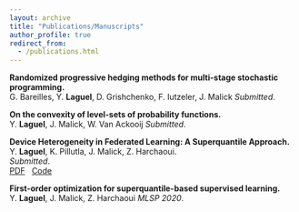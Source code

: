 ```yaml
---
layout: archive
title: "Publications/Manuscripts"
author_profile: true
redirect_from:
  - /publications.html
---
```


**Randomized progressive hedging methods for multi-stage stochastic programming.**  
G. Bareilles, Y. **Laguel**, D. Grishchenko, F. Iutzeler, J. Malick
*Submitted*.  

**On the convexity of level-sets of probability functions.**  
Y. **Laguel**, J. Malick, W. Van Ackooij
*Submitted*.  

**Device Heterogeneity in Federated Learning: A Superquantile Approach.**  
Y. **Laguel**, K. Pillutla, J. Malick, Z. Harchaoui.  
*Submitted*.  
[PDF](https://arxiv.org/pdf/2002.11223.pdf) &nbsp;
[Code](https://github.com/krishnap25/simplicial-fl)

**First-order optimization for superquantile-based supervised learning.**  
Y. **Laguel**, J. Malick, Z. Harchaoui
*MLSP 2020*.  

<!--
{% if author.googlescholar %}
  You can also find my articles on <u><a href="{{author.googlescholar}}">my Google Scholar profile</a>.</u>
{% endif %}

{% include base_path %}

{% for post in site.publications reversed %}
  {% include archive-single.html %}
{% endfor %} -->
